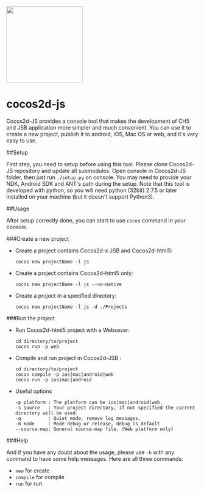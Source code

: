 <img src="http://www.cocos2d-x.org/attachments/801/cocos2dx_portrait.png" width=200>

cocos2d-js
===========
Cocos2d-JS provides a console tool that makes the development of CH5 and JSB application more simpler and much convenient. You can use it to create a new project, publish it to android, iOS, Mac OS or web, and it's very easy to use.

##Setup

First step, you need to setup before using this tool. Please clone Cocos2d-JS repository and update all submodules. Open console in Cocos2d-JS folder, then just run `./setup.py` on console. You may need to provide your NDK, Android SDK and ANT's path during the setup. Note that this tool is developed with python, so you will need python (32bit) 2.7.5 or later installed on your machine (but it doesn't support Python3).

##Usage

After setup correctly done, you can start to use `cocos` command in your console.

###Create a new project

* Create a project contains Cocos2d-x JSB and Cocos2d-html5:

	```
	cocos new projectName -l js
	```

* Create a project contains Cocos2d-html5 only:

	```
	cocos new projectName -l js --no-native
	```

* Create a project in a specified directory:

	```
	cocos new projectName -l js -d ./Projects
	```

###Run the project

* Run Cocos2d-html5 project with a Websever:

	```
	cd directory/to/project
	cocos run -p web
	```

* Compile and run project in Cocos2d-JSB :

	```
	cd directory/to/project
	cocos compile -p ios|mac|android|web
	cocos run -p ios|mac|android
	```

* Useful options

	```
	-p platform : The platform can be ios|mac|android|web.
	-s source   : Your project directory, if not specified the current directory will be used.
	-q          : Quiet mode, remove log messages.
	-m mode     : Mode debug or release, debug is default
	--source-map: General source-map file. (Web platform only)
	```

###Help

And if you have any doubt about the usage, please use `-h` with any command to have some help messages. Here are all three commands:

* `new` for create
* `compile` for compile
* `run` for run
